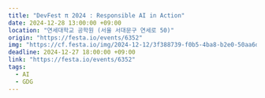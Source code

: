 ```yaml
---
title: "DevFest π 2024 : Responsible AI in Action"
date: 2024-12-28 13:00:00 +09:00
location: "연세대학교 공학원 (서울 서대문구 연세로 50)"
origin: "https://festa.io/events/6352"
img: "https://cf.festa.io/img/2024-12-12/3f388739-f0b5-4ba8-b2e0-50aa6db8b358.png"
deadline: 2024-12-27 18:00:00 +09:00
link: "https://festa.io/events/6352"
tags:
  - AI
  - GDG
---
```

